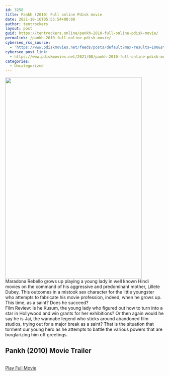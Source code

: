 ```yaml
---
id: 3258
title: Pankh (2010) Full online Pdisk movie
date: 2021-10-16T05:55:54+00:00
author: tentrockers
layout: post
guid: https://tentrockers.online/pankh-2010-full-online-pdisk-movie/
permalink: /pankh-2010-full-online-pdisk-movie/
cyberseo_rss_source:
  - 'https://www.pdiskmovies.net/feeds/posts/default?max-results=100&start-index=1001'
cyberseo_post_link:
  - https://www.pdiskmovies.net/2021/08/pankh-2010-full-online-pdisk-movie.html
categories:
  - Uncategorized
---
```

<div class="separator">
  <a href="https://1.bp.blogspot.com/-BXjRxG23zQ4/YRVprYC-d0I/AAAAAAAAAIs/H2Acz9miMrcmUwsWD7Bdxf71MDlbySLdwCLcBGAsYHQ/s1106/Pankh%2B%25282010%2529%2BFull%2Bonline%2BPdisk%2Bmovie.jpg"><img loading="lazy" border="0" data-original-height="1106" data-original-width="750" height="640" src="https://1.bp.blogspot.com/-BXjRxG23zQ4/YRVprYC-d0I/AAAAAAAAAIs/H2Acz9miMrcmUwsWD7Bdxf71MDlbySLdwCLcBGAsYHQ/w434-h640/Pankh%2B%25282010%2529%2BFull%2Bonline%2BPdisk%2Bmovie.jpg" width="434" /></a>
</div>



<div>
  <div>
    <span>Maradona Rebello grows up playing a young lady in well known Hindi movies on the command of his aggressive and predominant mother, Lillete Dubey. This outcomes in a mistook sex character for the little youngster who attempts to fabricate his movie profession, indeed, when he grows up. This time, as a saint? Does he succeed?&nbsp;</span>
  </div>
  
  <div>
    <span>Film Review: Is he Kusum, the young lady who figured out how to turn into a star in Hollywood and win grants for her exhibitions? Or then again would he say he is Jai, the wannabe legend who sticks around abandoned film studios, trying out for a major break as a saint? That is the situation that torment our young hero as he attempts to battle the various powers that are burglarizing him off greetings.</span>
  </div>
</div>

<div>
  <div>
    <h2>
      <span>Pankh&nbsp;(2010) Movie Trailer</span>
    </h2>
  </div>
</div>

  
<a href="https://kofilink.com/1/bnYyaWlkMDAwd2Rs?dn=1" onclick="window.open('https://kofilink.com/1/bnYyaWlkMDAwd2Rs?dn=1','popup','width=600,height=600'); return false;" target="popup" rel="noopener"><br /> Play Full Movie<br /> </a>